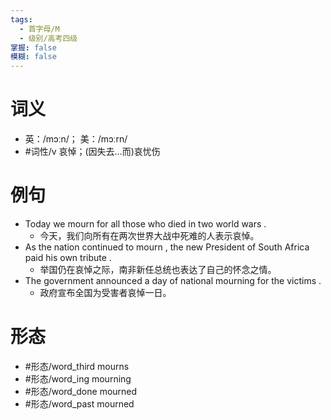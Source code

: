 ```yaml
---
tags:
  - 首字母/M
  - 级别/高考四级
掌握: false
模糊: false
---
```

# 词义
- 英：/mɔːn/； 美：/mɔːrn/
- #词性/v  哀悼；(因失去…而)哀忧伤
# 例句
- Today we mourn for all those who died in two world wars .
	- 今天，我们向所有在两次世界大战中死难的人表示哀悼。
- As the nation continued to mourn , the new President of South Africa paid his own tribute .
	- 举国仍在哀悼之际，南非新任总统也表达了自己的怀念之情。
- The government announced a day of national mourning for the victims .
	- 政府宣布全国为受害者哀悼一日。
# 形态
- #形态/word_third mourns
- #形态/word_ing mourning
- #形态/word_done mourned
- #形态/word_past mourned
